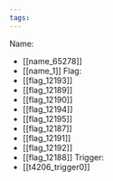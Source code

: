 ```yaml
---
tags:
---
```

Name:
- [[name_65278]]
- [[name_1]]
Flag:
- [[flag_12193]]
- [[flag_12189]]
- [[flag_12190]]
- [[flag_12194]]
- [[flag_12195]]
- [[flag_12187]]
- [[flag_12191]]
- [[flag_12192]]
- [[flag_12188]]
Trigger:
- [[t4206_trigger0]]
